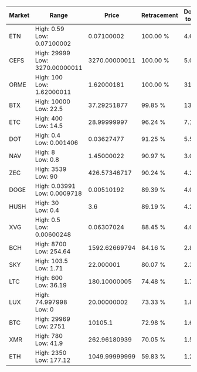 | Market | Range | Price| Retracement | Doubles to 50% |
| --- | --- | --- | --- | --- |
| ETN | High: 0.59<br />Low: 0.07100002 | 0.07100002 | 100.00 % | 4.65 |
| CEFS | High: 29999<br />Low: 3270.00000011 | 3270.00000011 | 100.00 % | 5.09 |
| ORME | High: 100<br />Low: 1.62000011 | 1.62000181 | 100.00 % | 31.36 |
| BTX | High: 10000<br />Low: 22.5 | 37.29251877 | 99.85 % | 134.38 |
| ETC | High: 400<br />Low: 14.5 | 28.99999997 | 96.24 % | 7.15 |
| DOT | High: 0.4<br />Low: 0.001406 | 0.03627477 | 91.25 % | 5.53 |
| NAV | High: 8<br />Low: 0.8 | 1.45000022 | 90.97 % | 3.03 |
| ZEC | High: 3539<br />Low: 90 | 426.57346717 | 90.24 % | 4.25 |
| DOGE | High: 0.03991<br />Low: 0.0009718 | 0.00510192 | 89.39 % | 4.01 |
| HUSH | High: 30<br />Low: 0.4 | 3.6 | 89.19 % | 4.22 |
| XVG | High: 0.5<br />Low: 0.00600248 | 0.06307024 | 88.45 % | 4.01 |
| BCH | High: 8700<br />Low: 254.64 | 1592.62669794 | 84.16 % | 2.81 |
| SKY | High: 103.5<br />Low: 1.71 | 22.000001 | 80.07 % | 2.39 |
| LTC | High: 600<br />Low: 36.19 | 180.10000005 | 74.48 % | 1.77 |
| LUX | High: 74.997998<br />Low: 0 | 20.00000002 | 73.33 % | 1.87 |
| BTC | High: 29969<br />Low: 2751 | 10105.1 | 72.98 % | 1.62 |
| XMR | High: 780<br />Low: 41.9 | 262.96180939 | 70.05 % | 1.56 |
| ETH | High: 2350<br />Low: 177.12 | 1049.99999999 | 59.83 % | 1.20 |
